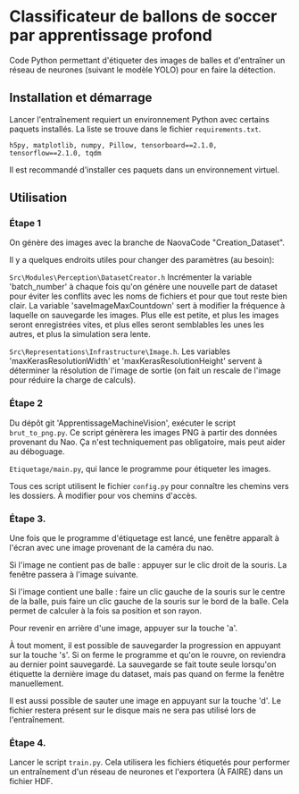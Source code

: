 # Classificateur de ballons de soccer par apprentissage profond

Code Python permettant d'étiqueter des images de balles et d'entraîner un réseau de neurones (suivant le modèle YOLO) pour en faire la détection.

## Installation et démarrage

Lancer l'entraînement requiert un environnement Python avec certains paquets installés. La liste se trouve dans le fichier `requirements.txt`.

`h5py, matplotlib, numpy, Pillow, tensorboard==2.1.0, tensorflow==2.1.0, tqdm`

Il est recommandé d'installer ces paquets dans un environnement virtuel.

## Utilisation

### Étape 1
On génère des images avec la branche de NaovaCode "Creation_Dataset".

Il y a quelques endroits utiles pour changer des paramètres (au besoin):

`Src\Modules\Perception\DatasetCreator.h` Incrémenter la variable 'batch_number' à chaque fois qu'on génère une nouvelle part de dataset pour éviter les conflits avec les noms de fichiers et pour que tout reste bien clair. La variable 'saveImageMaxCountdown' sert à modifier la fréquence à laquelle on sauvegarde les images. Plus elle est petite, et plus les images seront enregistrées vites, et plus elles seront semblables les unes les autres, et plus la simulation sera lente.

`Src\Representations\Infrastructure\Image.h`. Les variables 'maxKerasResolutionWidth' et 'maxKerasResolutionHeight' servent à déterminer la résolution de l'image de sortie (on fait un rescale de l'image pour réduire la charge de calculs).

### Étape 2

Du dépôt git 'ApprentissageMachineVision', exécuter le script `brut_to_png.py`. Ce script génèrera les images PNG à partir des données provenant du Nao. Ça n'est techniquement pas obligatoire, mais peut aider au déboguage.

`Etiquetage/main.py`, qui lance le programme pour étiqueter les images.

Tous ces script utilisent le fichier `config.py` pour connaître les chemins vers les dossiers. À modifier pour vos chemins d'accès.

### Étape 3.

Une fois que le programme d'étiquetage est lancé, une fenêtre apparaît à l'écran avec une image provenant de la caméra du nao.

Si l'image ne contient pas de balle : appuyer sur le clic droit de la souris. La fenêtre passera à l'image suivante.

Si l'image contient une balle : faire un clic gauche de la souris sur le centre de la balle, puis faire un clic gauche de la souris sur le bord de la balle. Cela permet de calculer à la fois sa position et son rayon.

Pour revenir en arrière d'une image, appuyer sur la touche 'a'.

À tout moment, il est possible de sauvegarder la progression en appuyant sur la touche 's'. Si on ferme le programme et qu'on le rouvre, on reviendra au dernier point sauvegardé. La sauvegarde se fait toute seule lorsqu'on étiquette la dernière image du dataset, mais pas quand on ferme la fenêtre manuellement.

Il est aussi possible de sauter une image en appuyant sur la touche 'd'. Le fichier restera présent sur le disque mais ne sera pas utilisé lors de l'entraînement.

### Étape 4.

Lancer le script `train.py`. Cela utilisera les fichiers étiquetés pour performer un entraînement d'un réseau de neurones et l'exportera (À FAIRE) dans un fichier HDF.
